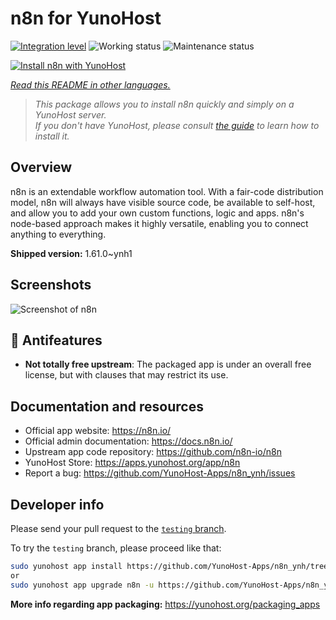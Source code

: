 <!--
N.B.: This README was automatically generated by <https://github.com/YunoHost/apps/tree/master/tools/readme_generator>
It shall NOT be edited by hand.
-->

# n8n for YunoHost

[![Integration level](https://dash.yunohost.org/integration/n8n.svg)](https://ci-apps.yunohost.org/ci/apps/n8n/) ![Working status](https://ci-apps.yunohost.org/ci/badges/n8n.status.svg) ![Maintenance status](https://ci-apps.yunohost.org/ci/badges/n8n.maintain.svg)

[![Install n8n with YunoHost](https://install-app.yunohost.org/install-with-yunohost.svg)](https://install-app.yunohost.org/?app=n8n)

*[Read this README in other languages.](./ALL_README.md)*

> *This package allows you to install n8n quickly and simply on a YunoHost server.*  
> *If you don't have YunoHost, please consult [the guide](https://yunohost.org/install) to learn how to install it.*

## Overview

n8n is an extendable workflow automation tool. With a fair-code distribution model, n8n will always have visible source code, be available to self-host, and allow you to add your own custom functions, logic and apps. n8n's node-based approach makes it highly versatile, enabling you to connect anything to everything.

**Shipped version:** 1.61.0~ynh1

## Screenshots

![Screenshot of n8n](./doc/screenshots/n8n-screenshot.png)

## :red_circle: Antifeatures

- **Not totally free upstream**: The packaged app is under an overall free license, but with clauses that may restrict its use.

## Documentation and resources

- Official app website: <https://n8n.io/>
- Official admin documentation: <https://docs.n8n.io/>
- Upstream app code repository: <https://github.com/n8n-io/n8n>
- YunoHost Store: <https://apps.yunohost.org/app/n8n>
- Report a bug: <https://github.com/YunoHost-Apps/n8n_ynh/issues>

## Developer info

Please send your pull request to the [`testing` branch](https://github.com/YunoHost-Apps/n8n_ynh/tree/testing).

To try the `testing` branch, please proceed like that:

```bash
sudo yunohost app install https://github.com/YunoHost-Apps/n8n_ynh/tree/testing --debug
or
sudo yunohost app upgrade n8n -u https://github.com/YunoHost-Apps/n8n_ynh/tree/testing --debug
```

**More info regarding app packaging:** <https://yunohost.org/packaging_apps>
